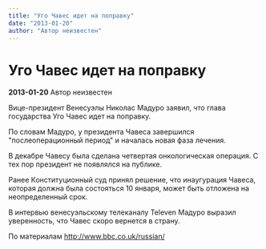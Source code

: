 ```yaml
---
title: "Уго Чавес идет на поправку"
date: "2013-01-20"
author: "Автор неизвестен"
---
```


# Уго Чавес идет на поправку

**2013-01-20** Автор неизвестен

Вице-президент Венесуэлы Николас Мадуро заявил, что глава государства Уго Чавес идет на поправку.

По словам Мадуро, у президента Чавеса завершился "послеоперационный период" и началась новая фаза лечения.

В декабре Чавесу была сделана четвертая онкологическая операция. С тех пор президент не появлялся на публике.

Ранее Конституционный суд принял решение, что инаугурация Чавеса, которая должна была состояться 10 января, может быть отложена на неопределенный срок.

В интервью венесуэльскому телеканалу Televen Мадуро выразил уверенность, что Чавес скоро вернется в страну.

По материалам http://www.bbc.co.uk/russian/